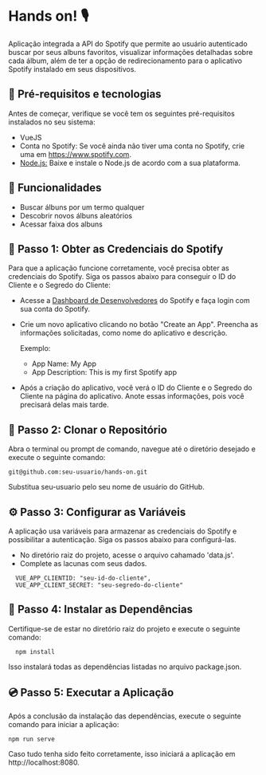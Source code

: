 # Hands on! 🎙️

Aplicação integrada a API do Spotify que permite ao usuário autenticado buscar por seus albuns favoritos, visualizar informações detalhadas sobre cada álbum, além de ter a opção de redirecionamento para o aplicativo Spotify instalado em seus dispositivos.

## 📜 Pré-requisitos e tecnologias

Antes de começar, verifique se você tem os seguintes pré-requisitos instalados no seu sistema:

- VueJS
- Conta no Spotify: Se você ainda não tiver uma conta no Spotify, crie uma em https://www.spotify.com.
- [Node.js:](https://nodejs.org/en) Baixe e instale o Node.js de acordo com a sua plataforma.

## 🎸 Funcionalidades

- Buscar álbuns por um termo qualquer
- Descobrir novos álbuns aleatórios
- Acessar faixa dos albuns

## 📝 Passo 1: Obter as Credenciais do Spotify

Para que a aplicação funcione corretamente, você precisa obter as credenciais do Spotify. Siga os passos abaixo para conseguir o ID do Cliente e o Segredo do Cliente:

- Acesse a [Dashboard de Desenvolvedores](https://developer.spotify.com/dashboard) do Spotify e faça login com sua conta do Spotify.
- Crie um novo aplicativo clicando no botão "Create an App".
  Preencha as informações solicitadas, como nome do aplicativo e descrição.

  Exemplo:

  - App Name: My App
  - App Description: This is my first Spotify app

- Após a criação do aplicativo, você verá o ID do Cliente e o Segredo do Cliente na página do aplicativo. Anote essas informações, pois você precisará delas mais tarde.

## 📁 Passo 2: Clonar o Repositório

Abra o terminal ou prompt de comando, navegue até o diretório desejado e execute o seguinte comando:

```
git@github.com:seu-usuario/hands-on.git
```

Substitua seu-usuario pelo seu nome de usuário do GitHub.

## ⚙️ Passo 3: Configurar as Variáveis

A aplicação usa variáveis para armazenar as credenciais do Spotify e possibilitar a autenticação. Siga os passos abaixo para configurá-las.

- No diretório raiz do projeto, acesse o arquivo cahamado 'data.js'.
- Complete as lacunas com seus dados.

```
  VUE_APP_CLIENTID: "seu-id-do-cliente",
  VUE_APP_CLIENT_SECRET: "seu-segredo-do-cliente"

```

## 💾 Passo 4: Instalar as Dependências

Certifique-se de estar no diretório raiz do projeto e execute o seguinte comando:

```
  npm install
```

Isso instalará todas as dependências listadas no arquivo package.json.

## 💿 Passo 5: Executar a Aplicação

Após a conclusão da instalação das dependências, execute o seguinte comando para iniciar a aplicação:

```
npm run serve
```

Caso tudo tenha sido feito corretamente, isso iniciará a aplicação em http://localhost:8080.
